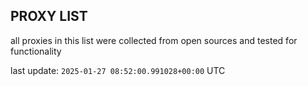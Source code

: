 ## PROXY LIST

all proxies in this list were collected from open sources and tested for functionality

last update: `2025-01-27 08:52:00.991028+00:00` UTC